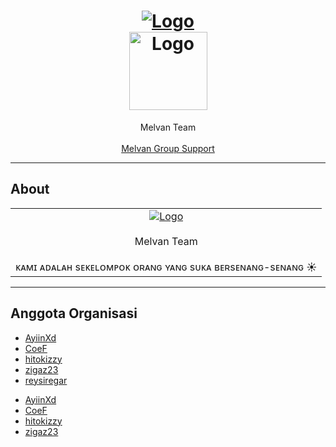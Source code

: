 <h1 align="center">
  <a href="https://github.com/MelvanTeam">
    <img src="https://telegra.ph/file/1d266eeb3785aae0bd52a.gif" alt="Logo" >
  </a>
  <br>
  <a href="https://github.com/MelvanTeam">
    <img src="https://telegra.ph/file/03b719336509128ed226d.png" alt="Logo" width="125" height="125">
  </a>
</h1>

<div align="center">
  Melvan Team 
  <br />
  <br />
  <a href="https://t.me/melvanchat">Melvan Group Support</a>
</div>


---

## About

<table>
<tr>
<td>
<center>
  <a href="https://github.com/MelvanTeam">
    <img src="https://telegra.ph/file/eb741b1bab72a12367e70.jpg" alt="Logo">
  </a>
</center>
<br>
<div align="center">
  Melvan Team 
  <br />
  <br />
  ᴋᴀᴍɪ ᴀᴅᴀʟᴀʜ sᴇᴋᴇʟᴏᴍᴘᴏᴋ ᴏʀᴀɴɢ ʏᴀɴɢ sᴜᴋᴀ ʙᴇʀsᴇɴᴀɴɢ-sᴇɴᴀɴɢ ☀️
  <br />
</div>
</td>
</tr>
</table>

<hr>

## Anggota Organisasi

<!-- START: CONTRIBUTORS -->
- [AyiinXd](https://github.com/AyiinXd)
- [CoeF](https://github.com/CoeF)
- [hitokizzy](https://github.com/hitokizzy)
- [zigaz23](https://github.com/zigaz23)
- [reysiregar](https://github.com/reysiregar)
<!-- END: CONTRIBUTORS -->
<!-- START: CONTRIBUTORS -->
- [AyiinXd](https://github.com/AyiinXd)
- [CoeF](https://github.com/CoeF)
- [hitokizzy](https://github.com/hitokizzy)
- [zigaz23](https://github.com/zigaz23)
<!-- END: CONTRIBUTORS -->
